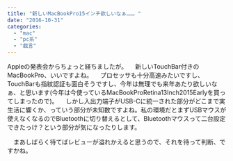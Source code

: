 ```yaml
---
title: "新しいMacBookPro15インチ欲しいなぁ……。"
date: "2016-10-31"
categories: 
  - "mac"
  - "pc系"
  - "戯言"
---
```


Appleの発表会からちょっと経ちましたが。 　新しいTouchBar付きのMacBookPro、いいですよね。 　プロセッサも十分高速みたいですし、TouchBarも指紋認証も面白そうですし、今年は無理でも来年あたり欲しいなぁ、と思います(今年は今使っているMacBookProRetina13Inch2015Earlyを買ってしまったので)。 　しかし入出力端子がUSB-Cに統一された部分がどこまで実生活に響くか、っていう部分が未知数ですよね。私の環境だとまずUSBマウスが使えなくなるのでBluetoothに切り替えるとして、Bluetoothマウスって二台設定できたっけ？という部分が気になったりします。

　まあしばらく待てばレビューが溢れかえると思うので、それを待って判断、ですかね。
